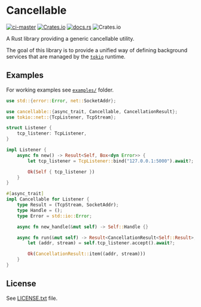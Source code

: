 # Cancellable

[![ci-master](https://github.com/nathiss/cancellable/actions/workflows/ci-master.yaml/badge.svg)](https://github.com/nathiss/cancellable/actions/workflows/ci-master.yaml)
[![Crates.io](https://img.shields.io/crates/v/cancellable)](https://crates.io/crates/cancellable)
[![docs.rs](https://docs.rs/cancellable/badge.svg)](https://docs.rs/cancellable/)
![Crates.io](https://img.shields.io/crates/l/cancellable)

A Rust library providing a generic cancellable utility.

The goal of this library is to provide a unified way of defining background
services that are managed by the [`tokio`](https://tokio.rs/) runtime.

## Examples

For working examples see [`examples/`](./examples/) folder.

```rust
use std::{error::Error, net::SocketAddr};

use cancellable::{async_trait, Cancellable, CancellationResult};
use tokio::net::{TcpListener, TcpStream};

struct Listener {
    tcp_listener: TcpListener,
}

impl Listener {
    async fn new() -> Result<Self, Box<dyn Error>> {
        let tcp_listener = TcpListener::bind("127.0.0.1:5000").await?;

        Ok(Self { tcp_listener })
    }
}

#[async_trait]
impl Cancellable for Listener {
    type Result = (TcpStream, SocketAddr);
    type Handle = ();
    type Error = std::io::Error;

    async fn new_handle(&mut self) -> Self::Handle {}

    async fn run(&mut self) -> Result<CancellationResult<Self::Result>, Self::Error> {
        let (addr, stream) = self.tcp_listener.accept().await?;

        Ok(CancellationResult::item((addr, stream)))
    }
}
```

## License

See [LICENSE.txt](./LICENSE.txt) file.
